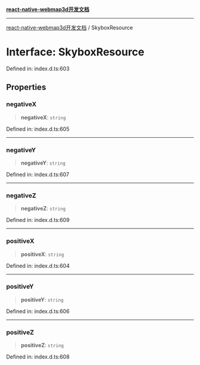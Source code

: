 [**react-native-webmap3d开发文档**](../README.md)

***

[react-native-webmap3d开发文档](../globals.md) / SkyboxResource

# Interface: SkyboxResource

Defined in: index.d.ts:603

## Properties

### negativeX

> **negativeX**: `string`

Defined in: index.d.ts:605

***

### negativeY

> **negativeY**: `string`

Defined in: index.d.ts:607

***

### negativeZ

> **negativeZ**: `string`

Defined in: index.d.ts:609

***

### positiveX

> **positiveX**: `string`

Defined in: index.d.ts:604

***

### positiveY

> **positiveY**: `string`

Defined in: index.d.ts:606

***

### positiveZ

> **positiveZ**: `string`

Defined in: index.d.ts:608
